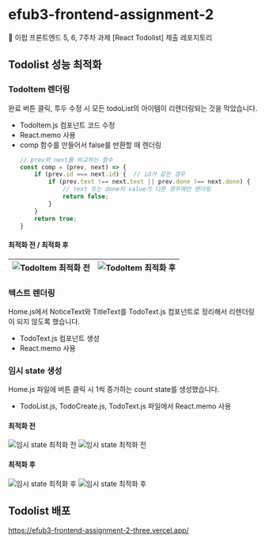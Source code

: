 # efub3-frontend-assignment-2
💛 이펍 프론트엔드 5, 6, 7주차 과제 [React Todolist] 제출 레포지토리

## Todolist 성능 최적화
### TodoItem 렌더링
완료 버튼 클릭, 투두 수정 시 모든 todoList의 아이템이 리렌더링되는 것을 막았습니다.
* TodoItem.js 컴포넌트 코드 수정
* React.memo 사용
* comp 함수를 만들어서 false를 반환할 때 렌더링
    ```javascript
    // prev와 next를 비교하는 함수
    const comp = (prev, next) => {
        if (prev.id === next.id) {  // id가 같은 경우
            if (prev.text !== next.text || prev.done !== next.done) {
                // text 또는 done의 value가 다른 경우에만 렌더링
                return false;
            }
        }
        return true;
    }
    ```
#### 최적화 전 / 최적화 후
![TodoItem 최적화 전](https://github.com/teyeong/test/assets/100225783/bca30cc0-d7d0-4167-a221-18639a31ffa9) | ![TodoItem 최적화 후](https://github.com/teyeong/test/assets/100225783/c3c969f7-92cb-482a-a7ce-8db28c8afdd8)
---|---|
### 텍스트 렌더링
Home.js에서 NoticeText와 TitleText를 TodoText.js 컴포넌트로 정리해서 리렌더링이 되지 않도록 했습니다.
* TodoText.js 컴포넌트 생성
* React.memo 사용
### 임시 state 생성
Home.js 파일에 버튼 클릭 시 1씩 증가하는 count state를 생성했습니다.
* TodoList.js, TodoCreate.js, TodoText.js 파일에서 React.memo 사용

#### 최적화 전
![임시 state 최적화 전](https://github.com/teyeong/test/assets/100225783/c5bc5843-98eb-4b1a-9a8a-6bf7fbf5c65f)
![임시 state 최적화 전](https://github.com/EFUB/efub3-frontend-assignment-2/assets/100225783/20a2f296-7194-4584-bc13-a40798ac3727)
#### 최적화 후
![임시 state 최적화 후](https://github.com/teyeong/test/assets/100225783/e6eea52f-ead4-40db-8718-3b42fdedb6b9)
![임시 state 최적화 후](https://github.com/EFUB/efub3-frontend-assignment-2/assets/100225783/7d18f0c5-657b-4edb-8d9b-21cc6e7b4860)
## Todolist 배포
<https://efub3-frontend-assignment-2-three.vercel.app/>